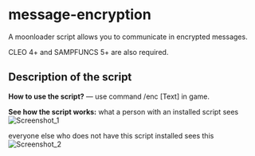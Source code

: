 # message-encryption
A moonloader script allows you to communicate in encrypted messages.

CLEO 4+ and SAMPFUNCS 5+ are also required.

## Description of the script

**How to use the script?** — use command /enc [Text] in game.

**See how the script works:**
what a person with an installed script sees
![Screenshot_1](https://user-images.githubusercontent.com/115162722/194346095-9c852f5d-987d-4542-bbe9-f84e077dcb58.png)

everyone else who does not have this script installed sees this
![Screenshot_2](https://user-images.githubusercontent.com/115162722/194346181-d58c0d97-08f1-4007-9f30-3fa4faf431b6.png)
